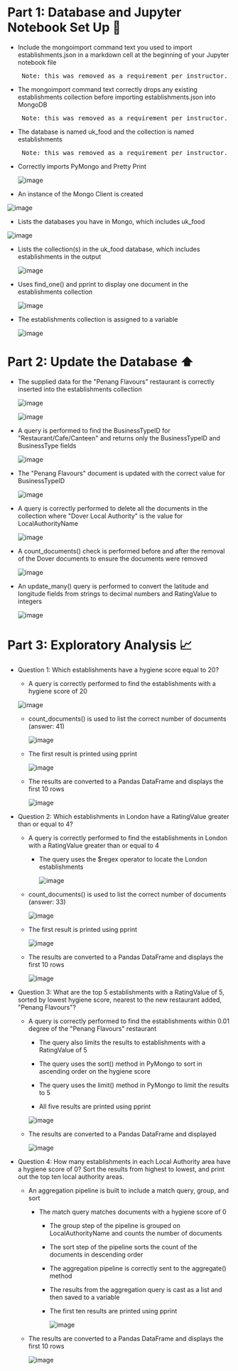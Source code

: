 # Part 1: Database and Jupyter Notebook Set Up 📒 #

- Include the mongoimport command text you used to import establishments.json in a markdown cell at the beginning of your Jupyter notebook file

  <pre> Note: this was removed as a requirement per instructor. </pre>

- The mongoimport command text correctly drops any existing establishments collection before importing establishments.json into MongoDB

  <pre> Note: this was removed as a requirement per instructor. </pre>

- The database is named uk_food and the collection is named establishments

   <pre> Note: this was removed as a requirement per instructor. </pre>

- Correctly imports PyMongo and Pretty Print

  ![image](https://github.com/CourtneyCole123/nosql-challenge/assets/162069113/158f6565-d419-4fc3-a573-da79092fb606)

- An instance of the Mongo Client is created

 ![image](https://github.com/CourtneyCole123/nosql-challenge/assets/162069113/dc63d1f3-c1d1-4021-89c4-4be815c2b9cb)
 
- Lists the databases you have in Mongo, which includes uk_food

 ![image](https://github.com/CourtneyCole123/nosql-challenge/assets/162069113/be5a4e94-7471-4699-b2bf-116f69c97669)

- Lists the collection(s) in the uk_food database, which includes establishments in the output

  ![image](https://github.com/CourtneyCole123/nosql-challenge/assets/162069113/2ac96d44-0af0-4728-8f48-3e638b235482)

- Uses find_one() and pprint to display one document in the establishments collection

  ![image](https://github.com/CourtneyCole123/nosql-challenge/assets/162069113/473bc53b-994b-4cc6-9f80-1c8e2ebf4b43)

- The establishments collection is assigned to a variable

  ![image](https://github.com/CourtneyCole123/nosql-challenge/assets/162069113/8d7e9832-cef5-41ae-882d-1aec8b67afd9)

# Part 2: Update the Database ⬆️ #

- The supplied data for the "Penang Flavours" restaurant is correctly inserted into the establishments collection

  ![image](https://github.com/CourtneyCole123/nosql-challenge/assets/162069113/3bdea236-e1d3-4e27-aa52-a44081d09d60)

  ![image](https://github.com/CourtneyCole123/nosql-challenge/assets/162069113/a03b21dd-ce1f-4a7d-a6d2-003eaab4ac60)

- A query is performed to find the BusinessTypeID for "Restaurant/Cafe/Canteen" and returns only the BusinessTypeID and BusinessType fields

  ![image](https://github.com/CourtneyCole123/nosql-challenge/assets/162069113/c65b55e8-cba8-434e-b24a-1980bcf2e29b)

- The "Penang Flavours" document is updated with the correct value for BusinessTypeID

  ![image](https://github.com/CourtneyCole123/nosql-challenge/assets/162069113/5d5a1e55-400a-4531-803a-afdbeb30c95d)

- A query is correctly performed to delete all the documents in the collection where "Dover Local Authority" is the value for LocalAuthorityName

  ![image](https://github.com/CourtneyCole123/nosql-challenge/assets/162069113/12329eb1-eed1-4032-9597-c2c7ab2b6b31)

- A count_documents() check is performed before and after the removal of the Dover documents to ensure the documents were removed

  ![image](https://github.com/CourtneyCole123/nosql-challenge/assets/162069113/7cd047af-7f90-45e4-bee6-559412ad273d)

- An update_many() query is performed to convert the latitude and longitude fields from strings to decimal numbers and RatingValue to integers

  ![image](https://github.com/CourtneyCole123/nosql-challenge/assets/162069113/8245eb05-7d71-42a8-ab0b-d4bb931bfb21)

# Part 3: Exploratory Analysis 📈 #

- Question 1: Which establishments have a hygiene score equal to 20?

  - A query is correctly performed to find the establishments with a hygiene score of 20

   ![image](https://github.com/CourtneyCole123/nosql-challenge/assets/162069113/99a5394e-234d-476f-b1ce-34ff22a88b1e)

  - count_documents() is used to list the correct number of documents (answer: 41)
 
    ![image](https://github.com/CourtneyCole123/nosql-challenge/assets/162069113/f4430304-374a-41ba-9d14-acba3dfcc01f)

  - The first result is printed using pprint
 
    ![image](https://github.com/CourtneyCole123/nosql-challenge/assets/162069113/7e437d65-e086-41f9-90da-ea7e174cb6ae)

  - The results are converted to a Pandas DataFrame and displays the first 10 rows
 
    ![image](https://github.com/CourtneyCole123/nosql-challenge/assets/162069113/3e534cf3-009e-4944-9213-dccd43e64549)

- Question 2: Which establishments in London have a RatingValue greater than or equal to 4?

  - A query is correctly performed to find the establishments in London with a RatingValue greater than or equal to 4
 
      - The query uses the $regex operator to locate the London establishments
 
        ![image](https://github.com/CourtneyCole123/nosql-challenge/assets/162069113/40aee348-42c8-4538-b08d-75e68db82862)

  - count_documents() is used to list the correct number of documents (answer: 33)
 
    ![image](https://github.com/CourtneyCole123/nosql-challenge/assets/162069113/9e7f8fc1-a62a-40e7-87be-764a9b959d80)

  - The first result is printed using pprint
 
    ![image](https://github.com/CourtneyCole123/nosql-challenge/assets/162069113/54e478f0-d9ad-45d0-ba7f-61e0d0515503)

  - The results are converted to a Pandas DataFrame and displays the first 10 rows
 
    ![image](https://github.com/CourtneyCole123/nosql-challenge/assets/162069113/97bd72a1-27dd-48bd-ac11-270a7c67f13d)

- Question 3: What are the top 5 establishments with a RatingValue of 5, sorted by lowest hygiene score, nearest to the new restaurant added, "Penang Flavours"?

  - A query is correctly performed to find the establishments within 0.01 degree of the "Penang Flavours" restaurant
 
      - The query also limits the results to establishments with a RatingValue of 5
      
      - The query uses the sort() method in PyMongo to sort in ascending order on the hygiene score
      
      - The query uses the limit() method in PyMongo to limit the results to 5
      
      - All five results are printed using pprint
 
      ![image](https://github.com/CourtneyCole123/nosql-challenge/assets/162069113/1461b2d3-56a8-4596-9970-bced5152a9d9)

  - The results are converted to a Pandas DataFrame and displayed
 
    ![image](https://github.com/CourtneyCole123/nosql-challenge/assets/162069113/f846271e-4eb7-4d8a-bb77-367b0703b63d)

- Question 4: How many establishments in each Local Authority area have a hygiene score of 0? Sort the results from highest to lowest, and print out the top ten local authority areas.

  - An aggregation pipeline is built to include a match query, group, and sort
      
      - The match query matches documents with a hygiene score of 0

        - The group step of the pipeline is grouped on LocalAuthorityName and counts the number of documents

        - The sort step of the pipeline sorts the count of the documents in descending order

        - The aggregation pipeline is correctly sent to the aggregate() method

        - The results from the aggregation query is cast as a list and then saved to a variable

        - The first ten results are printed using pprint
       
          ![image](https://github.com/CourtneyCole123/nosql-challenge/assets/162069113/61889cf1-f7f0-47bf-a296-7f8f86239dd3)

  - The results are converted to a Pandas DataFrame and displays the first 10 rows
    
    ![image](https://github.com/CourtneyCole123/nosql-challenge/assets/162069113/7cc90741-ac7f-4203-82d7-7148ec1a06a9)
